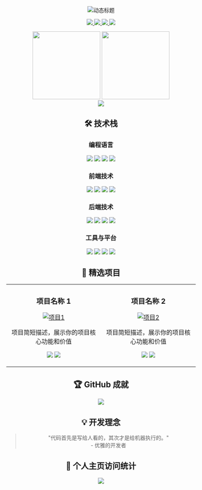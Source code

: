 <div align="center">
  
  <!-- 动态标题 -->
  <img src="https://readme-typing-svg.herokuapp.com?font=Fira+Code&pause=1000&color=1AF7F7&width=435&lines=Welcome+to+my+GitHub+Profile!;Full+Stack+Developer;Open+Source+Enthusiast;Problem+Solver" alt="动态标题" />
  
  <!-- 社交链接 -->
  <p align="center">
    <a href="https://linkedin.com/in/spongeBor">
      <img src="https://img.shields.io/badge/LinkedIn-0077B5?style=for-the-badge&logo=linkedin&logoColor=white" />
    </a>
    <a href="https://twitter.com/spongeBor">
      <img src="https://img.shields.io/badge/Twitter-1DA1F2?style=for-the-badge&logo=twitter&logoColor=white" />
    </a>
    <a href="https://medium.com/@spongeBor">
      <img src="https://img.shields.io/badge/Medium-12100E?style=for-the-badge&logo=medium&logoColor=white" />
    </a>
    <a href="mailto:youremail@example.com">
      <img src="https://img.shields.io/badge/Gmail-D14836?style=for-the-badge&logo=gmail&logoColor=white" />
    </a>
  </p>
  
  <!-- GitHub 统计卡片 -->
  <div>
    <img height="180em" src="https://github-readme-stats.vercel.app/api?username=spongeBor&show_icons=true&theme=dark&include_all_commits=true&count_private=true" />
    <img height="180em" src="https://github-readme-stats.vercel.app/api/top-langs/?username=spongeBor&layout=compact&theme=dark" />
  </div>
  
  <!-- 连续贡献图 -->
  <img src="https://github-readme-activity-graph.vercel.app/graph?username=spongeBor&theme=github-dark&hide_border=true" />
  
  <!-- 技能徽章 -->
  <h2>🛠️ 技术栈</h2>
  
  <h3>编程语言</h3>
  <p>
    <img src="https://img.shields.io/badge/JavaScript-F7DF1E?style=for-the-badge&logo=javascript&logoColor=black" />
    <img src="https://img.shields.io/badge/TypeScript-007ACC?style=for-the-badge&logo=typescript&logoColor=white" />
    <img src="https://img.shields.io/badge/Python-3776AB?style=for-the-badge&logo=python&logoColor=white" />
    <img src="https://img.shields.io/badge/Java-ED8B00?style=for-the-badge&logo=openjdk&logoColor=white" />
  </p>
  
  <h3>前端技术</h3>
  <p>
    <img src="https://img.shields.io/badge/React-20232A?style=for-the-badge&logo=react&logoColor=61DAFB" />
    <img src="https://img.shields.io/badge/Vue.js-35495E?style=for-the-badge&logo=vue.js&logoColor=4FC08D" />
    <img src="https://img.shields.io/badge/Tailwind_CSS-38B2AC?style=for-the-badge&logo=tailwind-css&logoColor=white" />
    <img src="https://img.shields.io/badge/Next.js-000000?style=for-the-badge&logo=next.js&logoColor=white" />
  </p>
  
  <h3>后端技术</h3>
  <p>
    <img src="https://img.shields.io/badge/Node.js-339933?style=for-the-badge&logo=nodedotjs&logoColor=white" />
    <img src="https://img.shields.io/badge/Express.js-000000?style=for-the-badge&logo=express&logoColor=white" />
    <img src="https://img.shields.io/badge/Django-092E20?style=for-the-badge&logo=django&logoColor=white" />
    <img src="https://img.shields.io/badge/MySQL-005C84?style=for-the-badge&logo=mysql&logoColor=white" />
  </p>
  
  <h3>工具与平台</h3>
  <p>
    <img src="https://img.shields.io/badge/Git-F05032?style=for-the-badge&logo=git&logoColor=white" />
    <img src="https://img.shields.io/badge/Docker-2496ED?style=for-the-badge&logo=docker&logoColor=white" />
    <img src="https://img.shields.io/badge/AWS-232F3E?style=for-the-badge&logo=amazonaws&logoColor=white" />
    <img src="https://img.shields.io/badge/Firebase-FFCA28?style=for-the-badge&logo=firebase&logoColor=black" />
  </p>
  
  <!-- 项目展示 -->
  <h2>🚀 精选项目</h2>
  
  <table>
    <tr>
      <td width="50%">
        <h3 align="center">项目名称 1</h3>
        <div align="center">
          <a href="https://github.com/spongeBor/project1">
            <img src="https://via.placeholder.com/400x200/2D3748/FFFFFF?text=Project+1" alt="项目1" />
          </a>
          <p>项目简短描述，展示你的项目核心功能和价值</p>
          <p>
            <img src="https://img.shields.io/badge/React-20232A?style=flat&logo=react&logoColor=61DAFB" />
            <img src="https://img.shields.io/badge/Node.js-339933?style=flat&logo=nodedotjs&logoColor=white" />
          </p>
        </div>
      </td>
      <td width="50%">
        <h3 align="center">项目名称 2</h3>
        <div align="center">
          <a href="https://github.com/spongeBor/project2">
            <img src="https://via.placeholder.com/400x200/2D3748/FFFFFF?text=Project+2" alt="项目2" />
          </a>
          <p>项目简短描述，展示你的项目核心功能和价值</p>
          <p>
            <img src="https://img.shields.io/badge/Vue.js-35495E?style=flat&logo=vue.js&logoColor=4FC08D" />
            <img src="https://img.shields.io/badge/Python-3776AB?style=flat&logo=python&logoColor=white" />
          </p>
        </div>
      </td>
    </tr>
  </table>
  
  <!-- GitHub 奖杯 -->
  <h2>🏆 GitHub 成就</h2>
  <img src="https://github-profile-trophy.vercel.app/?username=spongeBor&theme=onedark&no-frame=true&row=1&column=7" />
  
  <!-- 名言 -->
  <h2>💡 开发理念</h2>
  <blockquote>
    "代码首先是写给人看的，其次才是给机器执行的。"
    <br>
    - 优雅的开发者
  </blockquote>
  
  <!-- 访客计数 -->
  <h2>👀 个人主页访问统计</h2>
  <img src="https://komarev.com/ghpvc/?username=spongeBor&style=flat-square&color=blueviolet" />
  
</div>
